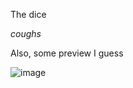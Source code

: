 The dice

*coughs*

Also, some preview I guess

![image](https://github.com/nuke-ops/nukeops.com/assets/18237380/8c21b124-1340-49b6-bd13-00051b6c3326)
